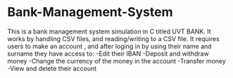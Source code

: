 # Bank-Management-System

This is a bank management system simulation in C titled UVT BANK. It works by handling CSV files, and reading/writing to a CSV file. 
It requires users to make an account , and after loging in by using their name and surname they have access to:
-Edit their IBAN
-Deposit and withdraw money
-Change the currency of the money in the account
-Transfer money
-View and delete their account
